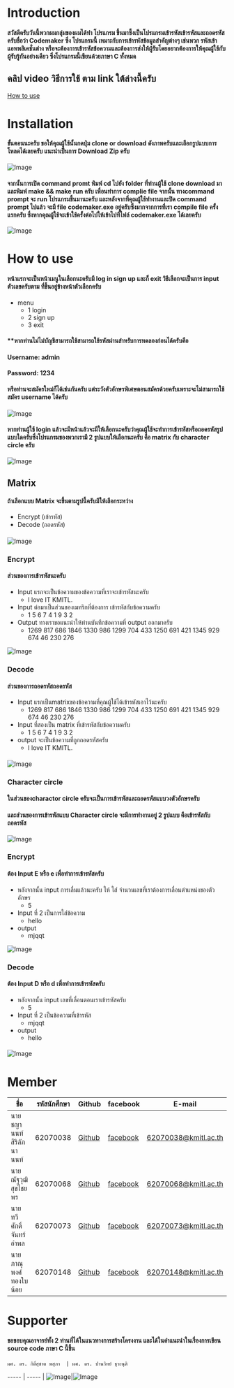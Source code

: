 # Introduction

#### สวัสดีครับวันนี้พวกผมกลุ่มของผมได้ทำ โปรแกรม ขึ้นมาซึ้งเป็นโปรแกรมเข้ารหัสเข้ารหัสและถอดรหัสครับชื่อว่า Codemaker ซึ่ง โปรแกรมนี้ เหมาะกับการเข้ารหัสข้อมูลสำคัญต่างๆ เช่นพวก รหัสเข้าแอพพลิเคชั่นต่าง หรือจะต้องการเข้ารหัสข้อความและต้องการส่งให้ผู้รับโดยอยากต้องการให้คุณผู้ใช้กับผู้รับรู้กันอย่างเดียว ซึ่งโปรแกรมนี้เขียนด้วยภาษา C ทั้งหมด

## คลิป video วิธีการใช้ ตาม link ใต้ล่างนี้ครับ
[How to use](https://youtu.be/-korO6F6Ro4)


# Installation
#### ขั้นตอนนะครับ ขอให้คุณผู้ใช้นั้นกดปุ่ม clone or download ดังภาพครับและเลือกรูปแบบการโหลดได้เลยครับ แนะนำเป็นการ Download Zip ครับ 
 ![Image](picture/Clonetest.png)

#### จากนั้นการเปิด command promt พิมพ์ cd ไปยัง folder ที่ท่านผู้ใช้ clone download มา และพิมพ์ make && make run ครับ เพื่อนทำการ complie file จากนั้น ทางcommand prompt จะ run โปรแกรมขึ้นมานะครับ และหลังจากที่คุณผู้ใช้ทำงานและปิด command prompt ไปแล้ว จะมี file codemaker.exe อยู่ครับซึ่งมากจากการที่เรา compile file ครั้งแรกครับ ซึ่งหากคุณผู้ใช้จะเข้าใช้ครั้งต่อไปให้เข้าไปที่ไฟล์ codemaker.exe ได้เลยครับ

![Image](picture/filecode.png)

# How to use

#### หน้าแรกจะเป็นหน้าเมนูในเลือกนะครับมี log in  sign up และก็ exit วิธีเลือกจะเป็นการ input ตัวเลขครับตาม ที่ขึ้นอยู่ข้างหน้าตัวเลือกครับ 

* menu
    * 1 login 
    * 2 sign up 
    * 3 exit
#### **หากท่านไม่ไม่บัญชีสามารถใช้สามารถใช้รหัสผ่านสำหรับการทดลองก่อนได้ครับคือ 
#### Username: admin
#### Password: 1234
#### หรือท่านจะสมัครใหม่ก็ได้เช่นกันครับ แต่ระวังตัวอักษรพิเศษตอนสมัครด้วยครับเพราะจะไม่สามารถใช้สมัคร username ได้ครับ
####  

![Image](picture/home.jpg)



#### หากท่านผู้ใช้ login แล้วจะมีหน้าแล้วจะมีให้เลือกนะครับว่าคุณผู้ใช้จะทำการเข้ารหัสหรือถอดรหัสรูปแบบใดครับซึ่งโปรแกรมของพวกเรามี 2 รูปแบบให้เลือกนะครับ คือ matrix กับ character circle ครับ

![Image](picture/choosefe.jpg)
## Matrix
#### 
#### ถ้าเลือกแบบ Matrix จะขึ้นตามรูปนี้ครับมีให้เลือกระหว่าง 
* Encrypt (เข้ารหัส)
* Decode (ถอดรหัส)
#### 
![Image](picture/chooseop.jpg)
### Encrypt

#### ส่วนของการเข้ารหัสนะครับ 
* Input แรกจะเป็นข้อความของข้อความที่เราจะเข้ารหัสนะครับ
    * I love IT KMITL.
* Input ต่อมาเป็นส่วนของเมทริกที่ต้องการ เข้ารหัสกับข้อความครับ 
    * 1 5 6 7 4 1 9 3 2
* Output ทางเราขอแนะนำให้ท่านบันทึกข้อความที่ output ออกมาครับ
    * 1269 817 686 1846 1330 986 1299 704 433 1250 691 421 1345 929 674 46 230 276

![Image](picture/matrixen.jpg)

### Decode
#### ส่วนของการถอดรหัสถอดรหัส
* Input แรกเป็นmatrixของข้อความที่คุณผู้ใช้ได้เข้ารหัสเอาไว้นะครับ
    * 1269 817 686 1846 1330 986 1299 704 433 1250 691 421 1345 929 674 46 230 276
* Input ที่สองเป็น matrix ที่เข้ารหัสกับข้อความครับ
    * 1 5 6 7 4 1 9 3 2
* output จะเป็นข้อความที่ถูกถอดรหัสครับ
    * I love IT KMITL.
#### 
![Image](picture/matrixde.jpg)

### Character circle
#### ในส่วนของcharactor circle ครับจะเป็นการเข้ารหัสและถอดรหัสแบบวงตัวอักษรครับ
#### และส่วนของการเข้ารหัสแบบ Character circle จะมีการทำงานอยู่ 2 รูปแบบ คือเข้ารหัสกับถอดรหัส

![Image](picture/char_circle.jpg)
### Encrypt
#### ต้อง Input E หรือ e เพื่อทำการเข้ารหัสครับ
* หลังจากนั้น input การเลื่นแล้วนะครับ ให้ ใส่ จำนวนเลขที่เราต้องการเลื่อนตำแหน่งของตัวอักษร 
    * 5
* Input ที่ 2 เป็นการใส่ข้อความ
    * hello
* output
    * mjqqt

![Image](picture/char_en.png)
### Decode
#### ต้อง Input D หรือ d เพื่อทำการเข้ารหัสครับ
* หลังจากนั้น input เลขที่เลื่อนตอนเราเข้ารหัสครับ
    * 5
* Input ที่ 2 เป็นข้อความที่เข้ารหัส
    * mjqqt
* output
    * hello
#### 
![Image](picture/char_de.png)

# Member

ชื่อ  | รหัสนักศึกษา  |  Github | facebook | E-mail
----- | ----- | ----- | ----- | ----- |
นายชญานนท์ สิริลัภนานนท์ | 62070038 | [Github](https://github.com/Sixfeetit?fbclid=IwAR1EeYrZjE8cyeQNrwmhUo9cG-wmEBGGwQ_y6OHsjtgmil84-yieQcoL0DI) | [facebook](https://www.facebook.com/chayanonsirilupnanon) | 62070038@kmitl.ac.th
นายณัฐวุฒิ สุขไชยพร | 62070068 | [Github](https://github.com/it62070068?fbclid=IwAR0cDpjqSk4weSprqBOHQouMYYPrtmaX7AbXKtUx3DO0tfWEtYRAHD3G_7g) | [facebook](https://www.facebook.com/oom.nutthavut) |62070068@kmitl.ac.th
นายทวีศักดิ์ จันทร์อำพล | 62070073 | [Github](https://github.com/it62070073?fbclid=IwAR3x8pxCHuIFJ1NN_QTvqYMR7OeSxr9RYCYoIcsyVlG5bGnTUYfZzLtXp70)  | [facebook](https://www.facebook.com/wentwpn) | 62070073@kmitl.ac.th
นายภาณุพงศ์ ทองใบน้อย | 62070148 | [Github](https://github.com/it62070148) | [facebook](https://www.facebook.com/profile.php?id=100008257810779) | 62070148@kmitl.ac.th

# Supporter
#### ขอขอบคุณอาจารย์ทั้ง 2 ท่านที่ได้ในแนวทางการสร้างโครงงาน และได้ในคำแนะนำในเรื่องการเขียน source code ภาษา C นี้ขึ้น
    ผศ. ดร. กิติ์สุชาต พสุภา  | ผศ. ดร. ปานวิทย์ ธุวะนุติ  
----- | ----- |
![Image](picture/Aj_kit.jpg)|![Image](picture/Aj_Panwit.jpg)
